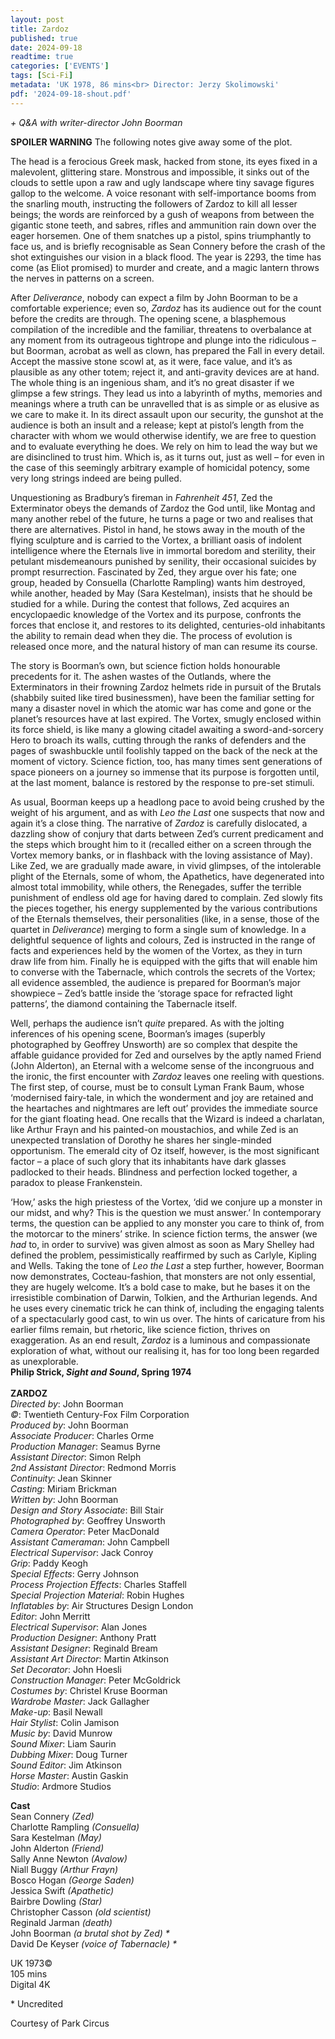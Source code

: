 ```yaml
---
layout: post
title: Zardoz
published: true
date: 2024-09-18
readtime: true
categories: ['EVENTS']
tags: [Sci-Fi]
metadata: 'UK 1978, 86 mins<br> Director: Jerzy Skolimowski'
pdf: '2024-09-18-shout.pdf'
---
```


_+ Q&A with writer-director John Boorman_

**SPOILER WARNING** The following notes give away some of the plot.

The head is a ferocious Greek mask, hacked from stone, its eyes fixed in a malevolent, glittering stare. Monstrous and impossible, it sinks out of the clouds to settle upon a raw and ugly landscape where tiny savage figures gallop to the welcome. A voice resonant with self-importance booms from the snarling mouth, instructing the followers of Zardoz to kill all lesser beings; the words are reinforced by a gush of weapons from between the gigantic stone teeth, and sabres, rifles and ammunition rain down over the eager horsemen. One of them snatches up a pistol, spins triumphantly to face us, and is briefly recognisable as Sean Connery before the crash of the shot extinguishes our vision in a black flood. The year is 2293, the time has come (as Eliot promised) to murder and create, and a magic lantern throws the nerves in patterns on a screen.

After _Deliverance_, nobody can expect a film by John Boorman to be a comfortable experience; even so, _Zardoz_ has its audience out for the count before the credits are through. The opening scene, a blasphemous compilation of the incredible and the familiar, threatens to overbalance at any moment from its outrageous tightrope and plunge into the ridiculous – but Boorman, acrobat as well as clown, has prepared the Fall in every detail. Accept the massive stone scowl at, as it were, face value, and it’s as plausible as any other totem; reject it, and anti-gravity devices are at hand. The whole thing is an ingenious sham, and it’s no great disaster if we glimpse a few strings. They lead us into a labyrinth of myths, memories and meanings where a truth can be unravelled that is as simple or as elusive as we care to make it. In its direct assault upon our security, the gunshot at the audience is both an insult and a release; kept at pistol’s length from the character with whom we would otherwise identify, we are free to question and to evaluate everything he does. We rely on him to lead the way but we are disinclined to trust him. Which is, as it turns out, just as well – for even in the case of this seemingly arbitrary example of homicidal potency, some very long strings indeed are being pulled.

Unquestioning as Bradbury’s fireman in _Fahrenheit 451_, Zed the Exterminator obeys the demands of Zardoz the God until, like Montag and many another rebel of the future, he turns a page or two and realises that there are alternatives. Pistol in hand, he stows away in the mouth of the flying sculpture and is carried to the Vortex, a brilliant oasis of indolent intelligence where the Eternals live in immortal boredom and sterility, their petulant misdemeanours punished by senility, their occasional suicides by prompt resurrection. Fascinated by Zed, they argue over his fate; one group, headed by Consuella (Charlotte Rampling) wants him destroyed, while another, headed by May (Sara Kestelman), insists that he should be studied for a while. During the contest that follows, Zed acquires an encyclopaedic knowledge of the Vortex and its purpose, confronts the forces that enclose it, and restores to its delighted, centuries-old inhabitants the ability to remain dead when they die. The process of evolution is released once more, and the natural history of man can resume its course.

The story is Boorman’s own, but science fiction holds honourable precedents for it. The ashen wastes of the Outlands, where the Exterminators in their frowning Zardoz helmets ride in pursuit of the Brutals (shabbily suited like tired businessmen), have been the familiar setting for many a disaster novel in which the atomic war has come and gone or the planet’s resources have at last expired. The Vortex, smugly enclosed within its force shield, is like many a glowing citadel awaiting a sword-and-sorcery Hero to broach its walls, cutting through the ranks of defenders and the pages of swashbuckle until foolishly tapped on the back of the neck at the moment of victory. Science fiction, too, has many times sent generations of space pioneers on a journey so immense that its purpose is forgotten until, at the last moment, balance is restored by the response to pre-set stimuli.

As usual, Boorman keeps up a headlong pace to avoid being crushed by the weight of his argument, and as with _Leo the Last_ one suspects that now and again it’s a close thing. The narrative of _Zardoz_ is carefully dislocated, a dazzling show of conjury that darts between Zed’s current predicament and the steps which brought him to it (recalled either on a screen through the Vortex memory banks, or in flashback with the loving assistance of May). Like Zed, we are gradually made aware, in vivid glimpses, of the intolerable plight of the Eternals, some of whom, the Apathetics, have degenerated into almost total immobility, while others, the Renegades, suffer the terrible punishment of endless old age for having dared to complain. Zed slowly fits the pieces together, his energy supplemented by the various contributions of the Eternals themselves, their personalities (like, in a sense, those of the quartet in _Deliverance_) merging to form a single sum of knowledge. In a delightful sequence of lights and colours, Zed is instructed in the range of facts and experiences held by the women of the Vortex, as they in turn draw life from him. Finally he is equipped with the gifts that will enable him to converse with the Tabernacle, which controls the secrets of the Vortex; all evidence assembled, the audience is prepared for Boorman’s major showpiece – Zed’s battle inside the ‘storage space for refracted light patterns’, the diamond containing the Tabernacle itself.

Well, perhaps the audience isn’t _quite_ prepared. As with the jolting inferences of his opening scene, Boorman’s images (superbly photographed by Geoffrey Unsworth) are so complex that despite the affable guidance provided for Zed and ourselves by the aptly named Friend (John Alderton), an Eternal with a welcome sense of the incongruous and the ironic, the first encounter with _Zardoz_ leaves one reeling with questions. The first step, of course, must be to consult Lyman Frank Baum, whose ‘modernised fairy-tale, in which the wonderment and joy are retained and the heartaches and nightmares are left out’ provides the immediate source for the giant floating head. One recalls that the Wizard is indeed a charlatan, like Arthur Frayn and his painted-on moustachios, and while Zed is an unexpected translation of Dorothy he shares her single-minded opportunism. The emerald city of Oz itself, however, is the most significant factor – a place of such glory that its inhabitants have dark glasses padlocked to their heads. Blindness and perfection locked together, a paradox to please Frankenstein.

‘How,’ asks the high priestess of the Vortex, ‘did we conjure up a monster in our midst, and why? This is the question we must answer.’ In contemporary terms, the question can be applied to any monster you care to think of, from the motorcar to the miners’ strike. In science fiction terms, the answer (we _had_ to, in order to survive) was given almost as soon as Mary Shelley had defined the problem, pessimistically reaffirmed by such as Carlyle, Kipling and Wells. Taking the tone of _Leo the Last_ a step further, however, Boorman now demonstrates, Cocteau-fashion, that monsters are not only essential, they are hugely welcome. It’s a bold case to make, but he bases it on the irresistible combination of Darwin, Tolkien, and the Arthurian legends. And he uses every cinematic trick he can think of, including the engaging talents of a spectacularly good cast, to win us over. The hints of caricature from his earlier films remain, but rhetoric, like science fiction, thrives on exaggeration. As an end result, _Zardoz_ is a luminous and compassionate exploration of what, without our realising it, has for too long been regarded as unexplorable.  
**Philip Strick, _Sight and Sound_, Spring 1974**  
<br>
**ZARDOZ**  
_Directed by_: John Boorman  
_©_: Twentieth Century-Fox Film Corporation  
_Produced by_: John Boorman  
_Associate Producer_: Charles Orme  
_Production Manager_: Seamus Byrne  
_Assistant Director_: Simon Relph  
_2nd Assistant Director_: Redmond Morris  
_Continuity_: Jean Skinner  
_Casting_: Miriam Brickman  
_Written by_: John Boorman  
_Design and Story Associate_: Bill Stair  
_Photographed by_: Geoffrey Unsworth  
_Camera Operator_: Peter MacDonald  
_Assistant Cameraman_: John Campbell  
_Electrical Supervisor_: Jack Conroy  
_Grip_: Paddy Keogh  
_Special Effects_: Gerry Johnson  
_Process Projection Effects_: Charles Staffell  
_Special Projection Material_: Robin Hughes  
_Inflatables by_: Air Structures Design London  
_Editor_: John Merritt  
_Electrical Supervisor_: Alan Jones  
_Production Designer_: Anthony Pratt  
_Assistant Designer_: Reginald Bream  
_Assistant Art Director_: Martin Atkinson  
_Set Decorator_: John Hoesli  
_Construction Manager_: Peter McGoldrick  
_Costumes by_: Christel Kruse Boorman  
_Wardrobe Master_: Jack Gallagher  
_Make-up_: Basil Newall  
_Hair Stylist_: Colin Jamison  
_Music by_: David Munrow  
_Sound Mixer_: Liam Saurin  
_Dubbing Mixer_: Doug Turner  
_Sound Editor_: Jim Atkinson  
_Horse Master_: Austin Gaskin  
_Studio_: Ardmore Studios  

**Cast**  
Sean Connery _(Zed)_  
Charlotte Rampling _(Consuella)_  
Sara Kestelman _(May)_  
John Alderton _(Friend)_  
Sally Anne Newton _(Avalow)_  
Niall Buggy _(Arthur Frayn)_  
Bosco Hogan _(George Saden)_  
Jessica Swift _(Apathetic)_  
Bairbre Dowling _(Star)_  
Christopher Casson _(old scientist)_  
Reginald Jarman _(death)_  
John Boorman _(a brutal shot by Zed) *_  
David De Keyser _(voice of Tabernacle) *_  

UK 1973©  
105 mins  
Digital 4K  

\* Uncredited  

Courtesy of Park Circus  
<!--stackedit_data:
eyJoaXN0b3J5IjpbLTk2MzE5MjE5MV19
-->